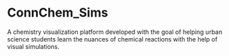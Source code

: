 # ConnChem_Sims
A chemistry visualization platform developed with the goal of helping urban science students learn the nuances of chemical reactions with the help of visual simulations.
